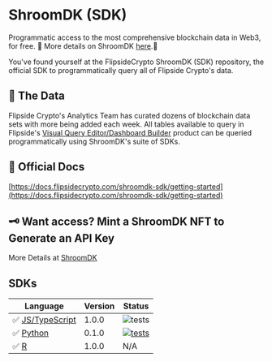 # ShroomDK (SDK)

Programmatic access to the most comprehensive blockchain data in Web3, for free. 🥳 More details on ShroomDK [here](https://sdk.flipsidecrypto.xyz).🥳

You've found yourself at the FlipsideCrypto ShroomDK (SDK) repository, the official SDK to programmatically query all of Flipside Crypto's data.

## 🧩 The Data
Flipside Crypto's Analytics Team has curated dozens of blockchain data sets with more being added each week. All tables available to query in Flipside's [Visual Query Editor/Dashboard Builder](https://flipside.new) product can be queried programmatically using ShroomDK's suite of SDKs. 

## 📖 Official Docs
[https://docs.flipsidecrypto.com/shroomdk-sdk/getting-started](https://docs.flipsidecrypto.com/shroomdk-sdk/getting-started)

## 🗝 Want access? Mint a ShroomDK NFT to Generate an API Key

More Details at [ShroomDK](https://sdk.flipsidecrypto.xyz)
<br>

## SDKs

| Language                 | Version | Status                                                                             |
| ------------------------ | ------- | ---------------------------------------------------------------------------------- |
| ✅ [JS/TypeScript](./js) | 1.0.0   | ![tests](https://github.com/flipsidecrypto/sdk/actions/workflows/ci.yml/badge.svg) |
| ✅ [Python](./python/)   | 0.1.0   | [![tests](https://github.com/FlipsideCrypto/sdk/actions/workflows/ci_python.yml/badge.svg)](https://github.com/FlipsideCrypto/sdk/actions/workflows/ci_python.yml)                                                                  |
| ✅ [R](./r/shroomDK/) | 1.0.0   | N/A |
